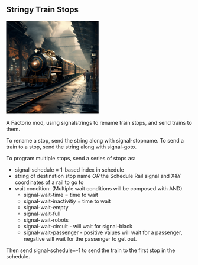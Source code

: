 ## Stringy Train Stops

<img src="https://github.com/PrimeEagle/PE-StringyTrainStopRedux/blob/main/train.png?raw=true" width="250" />

A Factorio mod, using signalstrings to rename train stops, and send trains to them.

To rename a stop, send the string along with signal-stopname.
To send a train to a stop, send the string along with signal-goto.

To program multiple stops, send a series of stops as:

 * signal-schedule = 1-based index in schedule
 * string of destination stop name *OR* the Schedule Rail signal and X&Y coordinates of a rail to go to
 * wait condition: (Multiple wait conditions will be composed with AND)
   * signal-wait-time = time to wait
   * signal-wait-inactivitiy = time to wait
   * signal-wait-empty
   * signal-wait-full
   * signal-wait-robots
   * signal-wait-circuit - will wait for signal-black
   * signal-wait-passenger - positive values will wait for a passenger, negative will wait for the passenger to get out.

Then send signal-schedule=-1 to send the train to the first stop in the schedule.
